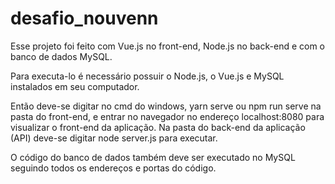 # desafio_nouvenn

Esse projeto foi feito com Vue.js no front-end, Node.js no back-end e com o banco de dados MySQL. 

Para executa-lo é necessário possuir o Node.js, o Vue.js e MySQL instalados em seu computador.

Então deve-se digitar no cmd do windows, yarn serve ou npm run serve na pasta do front-end, e entrar no navegador no endereço localhost:8080 para visualizar o front-end da aplicação.  Na pasta do back-end da aplicação (API) deve-se digitar node server.js para executar.

O código do banco de dados também deve ser executado no MySQL seguindo todos os endereços e portas do código.



